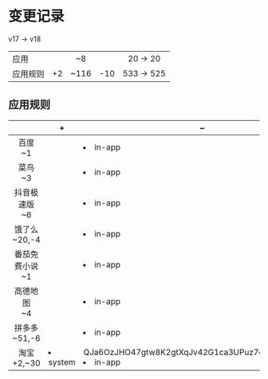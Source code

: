 # 变更记录

v17 -> v18

||||||
|-|:-:|:-:|:-:|:-:|
|应用||~8||20 -> 20|
|应用规则|+2|~116|-10|533 -> 525|

## 应用规则

||+|~|-|
|:-:|-|-|-|
|百度<br>~1||<li>in-app|v6IOYX7OLaMe5gn-eLhX6oKVkieXdrnmpjmqg5k0uPE=.png||
|菜鸟<br>~3||<li>in-app|ppeOiOqPNuCZrg83AGIAgJyZIMQ8_h2c3QBhbGEdN4U=.png,<li>in-app|8Naw98H62ofJOGN93kHyF9181eV1WupH3zegUTFZcHo=.png,<li>in-app|QPfZePu0G5lVZqfCJz7Kw7p9K5YidF9cF7tytOZJTVw=.png||
|抖音极速版<br>~6||<li>in-app|a0dRaTFvriPsq0_hh8ix8mGb6_PiROOrr_4lilt2xpI=.png,<li>in-app|HptNd46Z2nuD52GuXUW36i3H9D_i4M_jLVxlEJnSLyU=.png,<li>in-app|kjJgCCNyXiSikku7HlZAaAXkUu5w2ZgRPiU3lqUCbjY=.png,<li>in-app|k8zp1VjIWHDQE_5KJhJiGYd2b5J_i63xO5qnaImzKAg=.png,<li>in-app|nEHfKuimZfkzjs0rFC7zJguHM7QUmeGeFLZcVIhMO1w=.png,<li>in-app|fbJB_o5qB0-QdSOFTfHU7gJgQQP1pbsd11GgdHbn1Jc=.png||
|饿了么<br>~20,-4||<li>in-app|03k7j3lxvVripvyu6ZCDsPDQHnnymJHSGAlbrsmv630=.png,<li>in-app|_Ix8011vggcsKlyZwBa4ya9DLHmlnKunN_Eog61Ssto=.png,<li>in-app|eb-WqYwza3pTYNYOa_vGoaHT7wEdz8p5ivrBKhcAxws=.png,<li>in-app|WgFYmJvZHhbBO6OcI97d3Owce9xpRj0KrcCwmIfaJ1Y=.png,<li>in-app|TyIhg7sQp3te1QxxxLHWbZYURNLIobD5ob9W_UTd8G0=.png,<li>in-app|7CE5pl5_g5QU6G5v_ZQjSlCobbx8DqPOm7Ws9a_dTXA=.png,<li>in-app|hv2isjQcOZT7mBYFXcWz-tKWDPw6-AddyG6rCM7fElM=.png,<li>in-app|S4k1Lw0JLa7WhS9Xj17fXI1BKUFDbXVvXIXq9DxGlHs=.png,<li>in-app|rYJDkexG2uekk5YbWOuIEboay5Bveb9oR9iM2nl6Ifo=.png,<li>in-app|8cyGrJTYbxSqnxYzZ7wtwG7sGGSnv5HQoJNw11tcxVk=.png,<li>in-app|z18hnlE58K4Nt2UnwdsJGYfpWAw6zmPfvTC4nGMOL2U=.png,<li>in-app|QpAoWbcbQpe_AwXTtyuEsL_lyvdUS3sVWHDHavktcJs=.png,<li>in-app|u4SzBaztS8aE5Euo7SgIrE-KB4FeU9ydmvyPhdc3FYM=.png,<li>in-app|YsLxPUJsQx7XrriHBOT9bG2xgMKhIvE_Mg2SFxi0WU0=.png,<li>in-app|V2v-9yNcJApdPz2nlYtQcZasTDBMbfSETnjawr2lvgQ=.png,<li>system|OTqKpr0xrWIp084M3Vp9I_6R3h3Ng9soGQir9KiuHPM=.png,<li>in-app|oXVk70P2hdxjDR9-Rb3f9IiMhrjydTLV6hZb1Pa9LWI=.png,<li>in-app|tMMmkvUYVxX7bwDI7f29S2aV4XgVJjdy5ZpsnLgvdBY=.png,<li>in-app|Jg2ND-v-r3UuBaV7nMMLc3kFHFipodeunO3z3sqnf1E=.png,<li>in-app|59zr1fkZ8aFQjIDUjrFFzhIDVl4oXBNg-PR8VT0Oqio=.png|<li>in-app|oXVk70P2hdxjDR9-Rb3f9IiMhrjydTLV6hZb1Pa9LWI=.png,<li>in-app|tMMmkvUYVxX7bwDI7f29S2aV4XgVJjdy5ZpsnLgvdBY=.png,<li>in-app|Jg2ND-v-r3UuBaV7nMMLc3kFHFipodeunO3z3sqnf1E=.png,<li>in-app|59zr1fkZ8aFQjIDUjrFFzhIDVl4oXBNg-PR8VT0Oqio=.png|
|番茄免费小说<br>~1||<li>in-app|a1AZWpX8PKHEEch_-wMUCdvyu6opgauxJQP8FFz9HAU=.png||
|高德地图<br>~4||<li>in-app|9J1GbWiAqm0Y-T-zf7LH_yJ7mch0xXoiaBc7lX-ixx4=.png,<li>in-app|8-n6bE3Rfh9gWuVCsjonh56ROol7QjBr2ngNCdwKb4A=.png,<li>in-app|3j4AoLdCy7zFeMM4MhzfaQSYcm4vG1tLAC6G_SPi56s=.png,<li>in-app|vrr6huCHarl4mP4xasSeHHHJxJ8nmRyw67bt7csmssY=.png||
|拼多多<br>~51,-6||<li>in-app|Y0yQ_Yck5X4ZxhuJLL2GLqw4UKnfHd-yvRDTpVc4MjM=.png,<li>in-app|KS0nNhYAACdgvzJh5I5x-wFgy36jX5TqkUJR8DkiROc=.png,<li>system|1KqJ9fkZ5_PlFMD0XdR0VhOOxE-zXj2B1nXFuLv9-F4=.png,<li>in-app|pUw_NSb1jEsCNmhZySwpbNsV2lk4xdTpWow-nybxPDY=.png,<li>in-app|LjFYPG6pLSZEkqOrSWDI3exq8OaZ3hSoHwvMOMItvHw=.png,<li>in-app|6DPu6xuX1DcaWBUohVeXVIDOSCY2T5jzkK9EgT2ze7Q=.png,<li>in-app|0qd_s5xPJyAEetrHM_jYk3P0HhSH7HiekktSQuUVNDU=.png,<li>in-app|JAs24MrLLn4RWBdLaaVaCRWW5EJ9KVbcA0CnuHmsJ-I=.png,<li>in-app|acqW7DeFnSusOsdY0Yu3KGDHEfwvvRhsX-FOpzNcg_8=.png,<li>in-app|pwEf4A49xcupAExGyy3yKmMgA-EEOoJ6arf8_Xl6wNU=.png,<li>in-app|ly-mRRAO99vMJB2olOGgTDmCyauxr1cwNClQlRQSy7M=.png,<li>in-app|FJibc8L0stat6lq6XFpK644nqiodcduo_JdVLFDMpN0=.png,<li>in-app|pDM4zocbuAzZPqyIWnKDKlLcEYhuuNneIfA2Yu3gEFU=.png,<li>in-app|lSXvusyhYzlu0KCOZJwFamfLoiGT86rJUnnsQlKM9tk=.png,<li>in-app|I_BW7vOEcnAwd31jhaclpfKVqUV63W9wKfrZX32o6uI=.png,<li>in-app|6EtP8vCo6Da5ZSg8JWG7nYx-XeiDSp5-LCfR9Mx8JHc=.png,<li>in-app|VGbr7Kl2_njdXhpcEopGBlQgraNz58jhNEDOC5jG49g=.png,<li>in-app|VWwXPfgA4su9OyRxh7FV5f-g67ykB0QUbizRQip6Nco=.png,<li>in-app|0xWFgy8SSJCBeJGpycw1YtPE7me9VUwXgC-3bwFQIlE=.png,<li>in-app|W4Zr944p5S99kTf2YsqLXr7AjrVz0LVKry-IZdbXOhU=.png,<li>in-app|j-g1wWWmnwNm0F4FLcm6mX7n9JbZZnUxdPysLHtwtzs=.png,<li>in-app|g74sXAAVKl1NzrFPhfKM92hNbskenXTModVDNZla6YM=.png,<li>in-app|X2j2L9S287p2h2zSvASY05nWaFWmS51CeR5hwCmp4IU=.png,<li>in-app|g6kxfY-6wsgTcplmubDwR3H-1hCi57QTzx2HZh0QZGg=.png,<li>in-app|Nc_FTGT9oIKL8MRSTlosyaHle2EW4RvBrj8zjqXH44I=.png,<li>in-app|4dSWX842l33PA-QHia0fgtcv3FzVJ2aCxBXl6izKQmc=.png,<li>in-app|N-3jsS1NdpE2mLrqe8aGHXAIoQkiyS6ZsNZqbv-adaw=.png,<li>in-app|JO65f6GryRYpJNKyEGdjMTczsjyng-Es6xtScLxE3as=.png,<li>in-app|1-yivG4zMujTGoquYyHAlHzLMOI1P4DzxrxnMhsfYKM=.png,<li>in-app|WnYG5dPmQo6dfvMT0yRZQMQWbYQfxF8_rk6rhjKmHdo=.png,<li>in-app|V2azD9a-VDyHq47uYlHDjPMSAOX_fhdjvXVhjrIA9ZA=.png,<li>in-app|ld2T2WV-mqyhJz_4ZjpFiDC6vbYnKvBjvYWmCYEEJsI=.png,<li>in-app|tpJMIQjiULnA_A8sNlOcDwZySx2yVWQ_SmySqkOM_k0=.png,<li>in-app|_oGncyG1wydCmahIqy5XIpubfqgJuPhdxPfQ6D59voo=.png,<li>in-app|8vpUj-_sGvugPWotvbGBZ5POGS33C9r_CVQO_u8Q5WQ=.png,<li>in-app|UfUnTM_H5WFd5zDs9l0ac5GSmpaP0tU147vQkV9hnGQ=.png,<li>in-app|Ue1kH6MZK-JiEYilY3wlTo363i8nfcTyPpD0fIDRF8U=.png,<li>in-app|ErenEFlXvk6ShxaC4CbajXQhShTPWnTVdmMDuXIXq4Y=.png,<li>in-app|6di1d5MEAx3f7jzUnmPTs2A4mmMRLCvmnEBtIQE1Qpg=.png,<li>in-app|1vEtug4G1LTU-BUXSXWQzj3xQF_32dYR3-kDGYPctXU=.png,<li>in-app|F1TGlOxFyG_B5cJDk3LjxnxpbNjg6XTqzUccU_imuPw=.png,<li>in-app|6Mb-flvz4rEUCAA0DWFYeGlugdO6sqvZK4i4_bheqdI=.png,<li>in-app|WOPmiYPSEJ4yOaJcJawUoAuHx20DqfiMVusMvWFGfJM=.png,<li>in-app|dsafjosSrZGiryvTku1NjyjKs_ez_zFMi_EfJQnE-aA=.png,<li>in-app|DwEN8JmaxlfBeAaN2sevPuqo8DaTpYpsuCYDvKWW-bE=.png,<li>in-app|k__VrupWAIQKLa2J3dOoWbSr-UcysnevDhqcxpissDc=.png,<li>in-app|9og0IyKkSmIGYqKvHz3FpHS4ZLWrmryFfA_offs1fSs=.png,<li>in-app|JUipU9RZLsAt4lag2qq6OinR-AvA10IJs4k6Q-HK8yg=.png,<li>in-app|AwDhuy_pQJ4_juqB5KPZIw4UfcjwWaijaarwLQhPsjw=.png,<li>in-app|uozPLUIHk9ieqz5s0Y-mXeSrgzHqABt8DljKooszed4=.png,<li>in-app|EgFZ3oENLidKexvZ9voOKJQqvxMCuhc2zEF-UmhKqF4=.png|<li>in-app|k__VrupWAIQKLa2J3dOoWbSr-UcysnevDhqcxpissDc=.png,<li>in-app|9og0IyKkSmIGYqKvHz3FpHS4ZLWrmryFfA_offs1fSs=.png,<li>in-app|JUipU9RZLsAt4lag2qq6OinR-AvA10IJs4k6Q-HK8yg=.png,<li>in-app|AwDhuy_pQJ4_juqB5KPZIw4UfcjwWaijaarwLQhPsjw=.png,<li>in-app|uozPLUIHk9ieqz5s0Y-mXeSrgzHqABt8DljKooszed4=.png,<li>in-app|EgFZ3oENLidKexvZ9voOKJQqvxMCuhc2zEF-UmhKqF4=.png|
|淘宝<br>+2,~30|<li>system|QJa6OzJHO47gtw8K2gtXqJv42G1ca3UPuz7c736svTY=.png,<li>in-app|SEGS_X6urq_RM2U8ihZYpmkz6sboLXvUH7fNxxhEI8c=.png|<li>in-app|5Ma-YP3zz6pLfCUgoq21wkdZKCldTrM-hiwgzh3YJ8w=.png,<li>in-app|mccZxI7fCPUlWhS7pyLWCLXeV18GKoy3-p9QXg6eBFo=.png,<li>in-app|b_jPjbimdXvysBHjBWROjjV52T1ha_Lf6Cft7OliclI=.png,<li>in-app|XY7Vxzqq3H3RkUtWV7Edk1YSmXQRStZ0mq4Y6W5o0Yk=.png,<li>in-app|dN61ncRtitsbYrhU4AfcURY9ER8j-EyQR4CTwT75rVo=.png,<li>in-app|wT1tU4tGkoqvMXKdEwnlG7WVGsDDGamYGYhnHKlaz1c=.png,<li>in-app|RIjDJsik3YQeVeCDOQ9eSJWdD4SGOdzWbvCodnSB8N0=.png,<li>in-app|5-W-62Se6Qo6fGWywc4MiFmcTjvCAW_mjpwXcz4atww=.png,<li>in-app|W320Vb8g1NRDXi_-skO1Ro2BKUDRzqaj8OxjSxA_SgI=.png,<li>in-app|gM2iyoSJk9f-MCp7LhVtonnKQ6z4H1f-uwQV7X8mGkU=.png,<li>in-app|J63Jv1mIUiL5FfRfH4ElLn5lfO8IOCr-awZNV_u2aek=.png,<li>in-app|9dGfgPAeHWkV-1axivb1yrvUI9tSDDLKJS7II2pkf9g=.png,<li>in-app|4SiVK_Xzu0z5Y7AwKZgYG-sQQ1vIrmAtu2yZEhQBZTA=.png,<li>in-app|bIhJolgYXmNDPJzCryAOGj6JA1c15FirMJw9ss6CNW4=.png,<li>in-app|fCvYFh5fDJmGU2WoVV6EXHvOJsbJkZNDxxdIj7YrQpE=.png,<li>in-app|UBnYEyqfvJdpmB-15xAmMVFMEuJX05fJ9WKyHkDCg6o=.png,<li>in-app|-KhifSDM0l4wdk0lCadhsGobpeeY7xGGadcCaVcB1Ig=.png,<li>in-app|7S-Hls10M2e2HNpyo8hd1wIFZrcqAXIrv_bVYm-LRlk=.png,<li>in-app|U55aZkChCEGB6fm5JGx-4lObg4J7uuizJR9AKAL_YnQ=.png,<li>in-app|v5mRlFtsdAQmvkduI9wWX649ZtdtefODju4ALzkh75U=.png,<li>in-app|BmU3rzeBn_EYO9R0fYiapPQUc_MTYACYYedHh7iT1zs=.png,<li>in-app|p86UzaddMhs52Dvk0o1_2R4815mBOg4c4zuB8U8MZgk=.png,<li>in-app|5Ny15XrTL5pp0o0zPqbr5axmAWASGuNStyOk6c8iXZ0=.png,<li>system|OTqKpr0xrWIp084M3Vp9I_6R3h3Ng9soGQir9KiuHPM=.png,<li>in-app|PawtBJjPAFp_3Of6pbcHfR5r4ExfkGsLg0cju3wZoaA=.png,<li>in-app|mbHHShYelfVjMxI44PI-jZtRabLfoCzDd-XR-4q4yGQ=.png,<li>in-app|rks682NsimMvQCICPtCqrZwrKpfmpyHTb-Au03fXt68=.png,<li>in-app|cTOYlNbPT7WCnSNt5hbQWUmmOEC5wGC7MrfAW_nAFxo=.png,<li>in-app|q2jd4qHeKsukwunCguE6asKp97YMsKgnXoPcBem-7iQ=.png,<li>in-app|-1ZSx7HCv9f0Fsn9zDQaKsddmOh6Oxcs0uVV9nWN4J4=.png||
